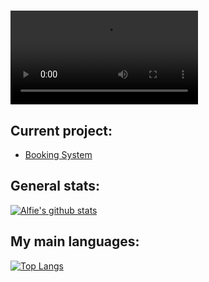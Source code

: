 <h1 align="left">
  <video src="https://raw.githubusercontent.com/alfiephillips/alfiephillips/main/assets/images/video.mp4" alt="Hi there, I'm Alfie" />
</h1>

## Current project:

  - [Booking System](https://github.com/alfiephillips/booking-system)

## General stats:
[![Alfie's github stats](https://github-readme-stats.vercel.app/api?username=alfiephillips&show_icons=true&count_private=true&include_all_commits=true&theme=react)](https://github.com/alfiephillips?tab=repositories)

## My main languages:
[![Top Langs](https://github-readme-stats.vercel.app/api/top-langs/?username=alfiephillips&layout=compact&langs_count=3&theme=react)](https://github.com/alfiephillips?tab=repositories)
